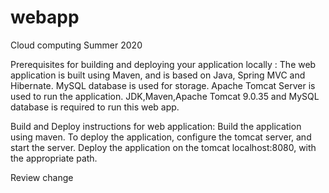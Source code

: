 # webapp
Cloud computing Summer 2020 


Prerequisites for building and deploying your application locally :
The web application is built using Maven, and is based on Java, Spring MVC and Hibernate.
MySQL database is used for storage.
Apache Tomcat Server is used to run the application.
JDK,Maven,Apache Tomcat 9.0.35 and MySQL database is required to run this web app.

Build and Deploy instructions for web application:
Build the application using maven.
To deploy the application, configure the tomcat server, and start the server.
Deploy the application on the tomcat localhost:8080, with the appropriate path.

Review change
